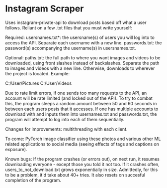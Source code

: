 # Instagram Scraper
Uses instagram-private-api to download posts based off what a user follows. Reliant on a few .txt files that you must write yourself:

Required:
usersnames.txt*: the usersname(s) of users you will log into to access the API. Separate each username with a new line.
passwords.txt: the password(s) accompanying the username(s) in usersnames.txt. 

Optional:
paths.txt: the full path to where you want images and videos to be downloaded, using front slashes instead of backslashes. Separate the path to images and videos with a new line. Otherwise, downloads to wherever the project is located. Example: 

C:/User/Pictures
C:/User/Videos


Due to rate limit errors, if one sends too many requests to the API, an account will be rate limited (and locked out of the API). To try to combat this, the program sleeps a random amount between 50 and 60 seconds in between each users posts that it accesses. If one has multiple accounts to download with and inputs them into usernames.txt and passwords.txt, the program will attempt to log into each of them sequentially.

Changes for improvements: multithreading with each client.

To come: PyTorch image classifier using these photos and various other ML related applications to social media (seeing effects of tags and captions on exposure).



Known bugs: If the program crashes (or errors out), on next run, it resumes downloading everyone - except those you told it not too. If it crashes often, users_to_not_download.txt grows exponentially in size. Admittedly, for this to be a problem, it'd take about 40+ tries. It also resets on succesful completion of the program.
